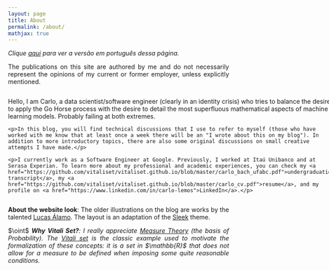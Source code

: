 ```yaml
---
layout: page
title: About
permalink: /about/
mathjax: true
---
```


<p><div align="justify"><i>Clique <a href="https://vitaliset.github.io/sobre/">aqui</a> para ver a versão em português dessa página.</i></div></p>

<p><div align="justify">The publications on this site are authored by me and do not necessarily represent the opinions of my current or former employer, unless explicitly mentioned.</div></p>

<div style="display: flex; align-items: center; justify-content: space-between;">

  <div style="flex: 1; padding-right: 20px;">
    <p>Hello, I am Carlo, a data scientist/software engineer (clearly in an identity crisis) who tries to balance the desire to apply the Go Horse process with the desire to detail the most superfluous mathematical aspects of machine learning models. Probably failing at both extremes.</p>

    <p>In this blog, you will find technical discussions that I use to refer to myself (those who have worked with me know that at least once a week there will be an "I wrote about this on my blog"). In addition to more introductory topics, there are also some original discussions on small creative attempts I have made.</p>

    <p>I currently work as a Software Engineer at Google. Previously, I worked at Itaú Unibanco and at Serasa Experian. To learn more about my professional and academic experiences, you can check my <a href="https://github.com/vitaliset/vitaliset.github.io/blob/master/carlo_bach_ufabc.pdf">undergraduation transcript</a>, my <a href="https://github.com/vitaliset/vitaliset.github.io/blob/master/carlo_cv.pdf">resume</a>, and my profile on <a href="https://www.linkedin.com/in/carlo-lemos">LinkedIn</a>.</p>
  </div>

  <div style="flex: 1; text-align: center;">
    <img src="{{ site.baseurl }}/assets/img/desenhos/nilve.jpg" alt="carlos lemo" style="max-width: 90%; height: auto; margin-bottom: 8px;">
    <div>this is me btw. if you even care</div>
  </div>
</div>

<p><div align="justify"><b>About the website look</b>: The older illustrations on the blog are works by the talented <a href="https://www.instagram.com/lucasalamoart/">Lucas Álamo</a>. The layout is an adaptation of the <a href="https://janczizikow.github.io/sleek/">Sleek</a> theme.</div></p>

<p><div align="justify">$\oint$ <i><b>Why Vitali Set?</b>: I really appreciate <a href="https://en.wikipedia.org/wiki/Measure_(mathematics)">Measure Theory</a> (the basis of Probability). The <a href="https://en.wikipedia.org/wiki/Vitali_set">Vitali set</a> is the classic example used to motivate the formalization of these concepts: it is a set in $\mathbb{R}$ that does not allow for a measure to be defined when imposing some quite reasonable conditions.</i></div></p>
